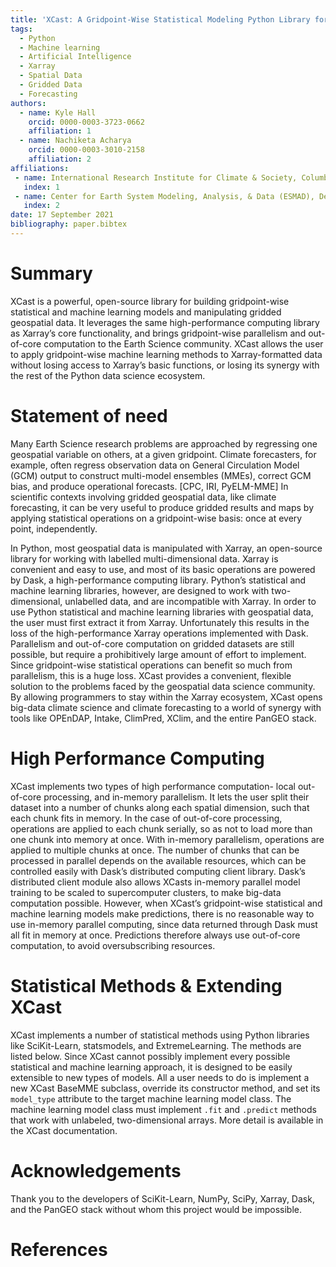 ```yaml
---
title: 'XCast: A Gridpoint-Wise Statistical Modeling Python Library for the Earth Sciences'
tags:
  - Python
  - Machine learning 
  - Artificial Intelligence
  - Xarray 
  - Spatial Data
  - Gridded Data 
  - Forecasting 
authors:
  - name: Kyle Hall
    orcid: 0000-0003-3723-0662
    affiliation: 1
  - name: Nachiketa Acharya
    orcid: 0000-0003-3010-2158
    affiliation: 2
affiliations:
 - name: International Research Institute for Climate & Society, Columbia University
   index: 1
 - name: Center for Earth System Modeling, Analysis, & Data (ESMAD), Department of Meteorology and Atmospheric Science, The Pennsylvania State University
   index: 2
date: 17 September 2021
bibliography: paper.bibtex
---
```


# Summary

XCast is a powerful, open-source library for building gridpoint-wise statistical and machine learning models and manipulating gridded geospatial data. It leverages the same high-performance computing library as Xarray’s core functionality, and brings gridpoint-wise parallelism and out-of-core computation to the Earth Science community. XCast allows the user to apply gridpoint-wise machine learning methods to Xarray-formatted data without losing access to Xarray’s basic functions, or losing its synergy with the rest of the Python data science ecosystem. 



# Statement of need

Many Earth Science research problems are approached by regressing one geospatial variable on others, at a given gridpoint. Climate forecasters, for example, often regress observation data on General Circulation Model (GCM) output to construct multi-model ensembles (MMEs), correct GCM bias, and produce operational forecasts. [CPC, IRI, PyELM-MME]  In scientific contexts involving gridded geospatial data, like climate forecasting, it can be very useful to produce gridded results and maps by applying statistical operations on a gridpoint-wise basis: once at every point, independently.  

In Python, most geospatial data is manipulated with Xarray, an open-source library for working with labelled multi-dimensional data. Xarray is convenient and easy to use, and most of its basic operations are powered by Dask, a high-performance computing library. Python’s statistical and machine learning libraries, however, are designed to work with two-dimensional, unlabelled data, and are incompatible with Xarray. In order to use Python statistical and machine learning libraries with geospatial data, the user must first extract it from Xarray. Unfortunately this results in the loss of the high-performance Xarray operations implemented with Dask. Parallelism and out-of-core computation on gridded datasets are still possible, but require a prohibitively large amount of effort to implement. Since gridpoint-wise statistical operations can benefit so much from parallelism, this is a huge loss. XCast provides a convenient, flexible solution to the problems faced by the geospatial data science community. By allowing programmers to stay within the Xarray ecosystem, XCast opens big-data climate science and climate forecasting to a world of synergy with tools like OPEnDAP, Intake, ClimPred, XClim, and the entire PanGEO stack.  


# High Performance Computing

XCast implements two types of high performance computation- local out-of-core processing, and in-memory parallelism. It lets the user split their dataset into a number of chunks along each spatial dimension, such that each chunk fits in memory. In the case of out-of-core processing, operations are applied to each chunk serially, so as not to load more than one chunk into memory at once.  With in-memory parallelism, operations are applied to multiple chunks at once. The number of chunks that can be processed in parallel depends on the available resources, which can be controlled easily with Dask’s distributed computing client library. Dask’s distributed client module also allows XCasts in-memory parallel model training to be scaled to supercomputer clusters, to make big-data computation possible. However, when XCast’s gridpoint-wise statistical and machine learning models make predictions, there is no reasonable way to use in-memory parallel computing, since data returned through Dask must all fit in memory at once. Predictions therefore always use out-of-core computation, to avoid oversubscribing resources. 

# Statistical Methods & Extending XCast 

XCast implements a number of statistical methods using Python libraries like SciKit-Learn, statsmodels, and ExtremeLearning. The methods are listed below. Since XCast cannot possibly implement every possible statistical and machine learning approach, it is designed to be easily extensible to new types of models. All a user needs to do is implement a new XCast BaseMME subclass, override its constructor method, and set its `model_type` attribute to the target machine learning model class. The machine learning model class must implement `.fit` and `.predict` methods that work with unlabeled, two-dimensional arrays. More detail is available in the XCast documentation. 



# Acknowledgements

Thank you to the developers of SciKit-Learn, NumPy, SciPy, Xarray, Dask, and the PanGEO stack without whom this project would be impossible.

# References 
